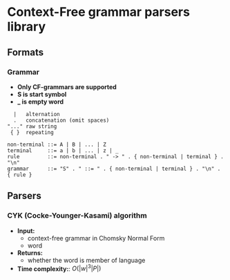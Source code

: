# Context-Free grammar parsers library

## Formats

### Grammar

- **Only CF-grammars are supported**
- **S is start symbol**
- **_ is empty word**

```
  |   alternation
  .   concatenation (omit spaces)
"..." raw string
 { }  repeating

non-terminal ::= A | B | ... | Z
terminal     ::= a | b | ... | z | _
rule         ::= non-terminal . " -> " . { non-terminal | terminal } . "\n"
grammar      ::= "S" . " ::= " . { non-terminal | terminal } . "\n" . { rule }
```

## Parsers

### CYK (Cocke-Younger-Kasami) algorithm

- **Input:**
  - context-free grammar in Chomsky Normal Form
  - word
- **Returns:**
  - whether the word is member of language
- **Time complexity:**: $O(|w|^3|P|)$